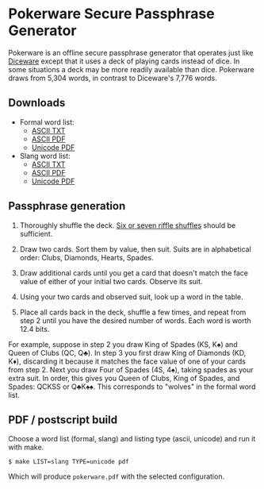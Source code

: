 # Pokerware Secure Passphrase Generator

Pokerware is an offline secure passphrase generator that operates just
like [Diceware][dw] except that it uses a deck of playing cards instead
of dice. In some situations a deck may be more readily available than
dice. Pokerware draws from 5,304 words, in contrast to Diceware's 7,776
words.

## Downloads

* Formal word list:
    * [ASCII TXT][fat]
    * [ASCII PDF][fap]
    * [Unicode PDF][fup]
* Slang word list:
    * [ASCII TXT][sat]
    * [ASCII PDF][sap]
    * [Unicode PDF][sup]

## Passphrase generation

1. Thoroughly shuffle the deck. [Six or seven riffle shuffles][shuffle]
   should be sufficient.

2. Draw two cards. Sort them by value, then suit. Suits are in
   alphabetical order: Clubs, Diamonds, Hearts, Spades.

3. Draw additional cards until you get a card that doesn't match the
   face value of either of your initial two cards. Observe its suit.

4. Using your two cards and observed suit, look up a word in the table.

5. Place all cards back in the deck, shuffle a few times, and repeat
   from step 2 until you have the desired number of words. Each word is
   worth 12.4 bits.

For example, suppose in step 2 you draw King of Spades (KS, K♠) and
Queen of Clubs (QC, Q♣). In step 3 you first draw King of Diamonds (KD,
K♦), discarding it because it matches the face value of one of your
cards from step 2. Next you draw Four of Spades (4S, 4♠), taking spades
as your extra suit. In order, this gives you Queen of Clubs, King of
Spades, and Spades: QCKSS or Q♣K♠♠. This corresponds to "wolves" in the
formal word list.

## PDF / postscript build

Choose a word list (formal, slang) and listing type (ascii, unicode) and
run it with make.

    $ make LIST=slang TYPE=unicode pdf

Which will produce `pokerware.pdf` with the selected configuration.


[dw]: http://www.diceware.com/
[shuffle]: https://possiblywrong.wordpress.com/2011/03/27/card-shuffling-youre-not-done-yet/
[fat]: https://github.com/skeeto/pokerware/releases/download/1.0/pokerware-formal.txt
[fap]: https://github.com/skeeto/pokerware/releases/download/1.0/pokerware-formal-ascii.pdf
[fup]: https://github.com/skeeto/pokerware/releases/download/1.0/pokerware-formal-unicode.pdf
[sat]: https://github.com/skeeto/pokerware/releases/download/1.0/pokerware-slang.txt
[sap]: https://github.com/skeeto/pokerware/releases/download/1.0/pokerware-slang-ascii.pdf
[sup]: https://github.com/skeeto/pokerware/releases/download/1.0/pokerware-slang-unicode.pdf
